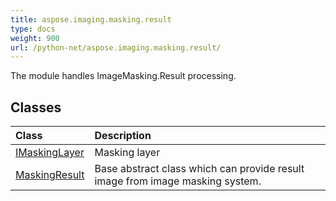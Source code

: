 ```yaml
---
title: aspose.imaging.masking.result
type: docs
weight: 900
url: /python-net/aspose.imaging.masking.result/
---
```



The module handles ImageMasking.Result processing.

## **Classes**
| **Class** | **Description** |
| :- | :- |
| [IMaskingLayer](/imaging/python-net/aspose.imaging.masking.result/imaskinglayer/) | Masking layer |
| [MaskingResult](/imaging/python-net/aspose.imaging.masking.result/maskingresult/) | Base abstract class which can provide result image from image masking system. |
